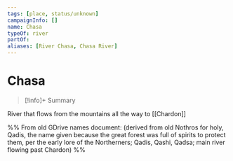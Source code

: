 ```yaml
---
tags: [place, status/unknown]
campaignInfo: []
name: Chasa
typeOf: river
partOf:
aliases: [River Chasa, Chasa River]
---
```

# Chasa
>[!info]+ Summary

River that flows from the mountains all the way to [[Chardon]]

%%  From old GDrive names document: (derived from old Nothros for holy, Qadis, the name given because the great forest was full of spirits to protect them, per the early lore of the Northerners; Qadis, Qashi, Qadsa; main river flowing past Chardon) %% 